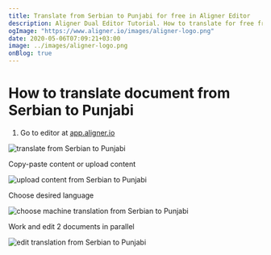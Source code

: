 ```yaml
---
title: Translate from Serbian to Punjabi for free in Aligner Editor
description: Aligner Dual Editor Tutorial. How to translate for free from Serbian to Punjabi. Aligner is multilingual document management platform. 
ogImage: "https://www.aligner.io/images/aligner-logo.png"
date: 2020-05-06T07:09:21+03:00
image: ../images/aligner-logo.png
onBlog: true
---
```


# How to translate document from Serbian to Punjabi

1. Go to editor at [app.aligner.io](https://app.aligner.io "Aligner App web page")

![translate from Serbian to Punjabi](../aligner-blank-editor.png "translate from Serbian to Punjabi")

Copy-paste content or upload content

![upload content from Serbian to Punjabi](../aligner-uploaded-document.png "upload content from Serbian to Punjabi")

Choose desired language

![choose machine translation from Serbian to Punjabi](../aligner-language-dropdown.png "choose machine translation from Serbian to Punjabi")

Work and edit 2 documents in parallel

![edit translation from Serbian to Punjabi](../aligner-double-sitded-editor.png "edit translation from Serbian to Punjabi")

